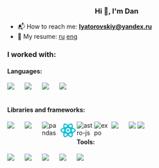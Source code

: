 <h3 align="center">Hi 👋, I'm Dan</h3>
<!-- <h3 align="center">A passionate developer</h3> -->

- 📬 How to reach me: **lyatorovskiy@yandex.ru**
- 📝 My resume: [ru](resume.pdf) [eng](resume_eng.pdf)

    
### I worked with:
#### Languages:
  <img align="left" width="40px" src="https://img.icons8.com/?size=100&id=13441&format=png&color=000000"/>
  <img align="left" width="40px" src="https://cdn.jsdelivr.net/gh/devicons/devicon/icons/javascript/javascript-original.svg" />
  <img align="left" width="40px"  src="https://cdn.jsdelivr.net/gh/devicons/devicon@latest/icons/typescript/typescript-original.svg" /> 
  <img align="left" width="40px" src="https://img.icons8.com/?size=100&id=40669&format=png&color=000000" />
  <!--- <img align="left" width="40px" src="https://nordicapis.com/wp-content/uploads/Golang-Go-web-language-API-Nordic-APIs.png" /> --->
  
  
   <!-- <img align="left" style=" padding-top:100px;"Prev width="35px" src="https://img.icons8.com/?size=100&id=XWesbnSd4AUa&format=png&color=9C2020" /> -->
   <!-- <img align="left" height="35px" top=120 src="https://www.rustacean.net/assets/cuddlyferris.svg" /> -->
   <!--<img align="left" style="padding-right:100px;" width="35px" src="https://cdn.jsdelivr.net/gh/devicons/devicon@latest/icons/go/go-original-wordmark.svg" /> -->
          
          
          
  <br/>
  <br/>

#### Libraries and frameworks:


  <img align="left" width="40px" src="https://cdn.jsdelivr.net/gh/devicons/devicon@latest/icons/pytest/pytest-original-wordmark.svg" />
  <img align="left" width="40px" src="https://cdn.jsdelivr.net/gh/devicons/devicon@latest/icons/numpy/numpy-original.svg" />
  <img align="left" width="40px" src="https://img.icons8.com/color/48/pandas.png" alt="pandas"/>
  <img width="40px" src="https://cdn.jsdelivr.net/gh/devicons/devicon@latest/icons/pytorch/pytorch-original.svg" />
  <!--- <img width="40px"g src="https://cdn.jsdelivr.net/gh/devicons/devicon@latest/icons/fastapi/fastapi-original.svg" /> --->
          
  
  <img align="left" width="40px" src="https://raw.githubusercontent.com/PKief/vscode-material-icon-theme/main/icons/react.svg" />
  <img align="left" width="40px" src="https://img.icons8.com/nolan/64/astro-js.png" alt="astro-js"/>
  <img align="left" width="40px" src="https://img.icons8.com/color/48/expo.png" alt="expo"/>
  <img align="left" width="40px" src="https://img.icons8.com/?size=100&id=UpSCHTwpywad&format=png&color=00C1E0"/>
  <img width="40px" src="https://img.icons8.com/?size=100&id=oL2HGqCJ4Qhd&format=png&color=9C2020" />
          
  
  <!--<img src="https://cdn.jsdelivr.net/gh/devicons/devicon@latest/icons/django/django-plain.svg" /> -->
  <!-- <img src="https://cdn.jsdelivr.net/gh/devicons/devicon@latest/icons/pytorch/pytorch-original.svg" />
            <img src="https://cdn.jsdelivr.net/gh/devicons/devicon@latest/icons/fastapi/fastapi-original.svg" />
           --> 
 <!--
            <img src="https://cdn.jsdelivr.net/gh/devicons/devicon@latest/icons/tauri/tauri-original.svg" />
          -->
  
#### Tools:
  <img align="left" width="40px" src="https://cdn.jsdelivr.net/gh/devicons/devicon/icons/jupyter/jupyter-original.svg" />
  <img align="left" width="40px" src="https://img.icons8.com/?size=100&id=38561&format=png&color=000000" />
  <!---<img width="48" height="48" src="https://img.icons8.com/color/48/redis--v1.png" alt="redis--v1"/> --->
  <img align="left" width="40px" src="https://img.icons8.com/?size=100&id=17842&format=png&color=000000" />
  <img align="left" width="40px" src="https://img.icons8.com/?size=100&id=qGZRK3KTK57F&format=png&color=000000" />
  <img align="left" width="40px" src="https://cdn.jsdelivr.net/gh/devicons/devicon/icons/figma/figma-original.svg" />
          
